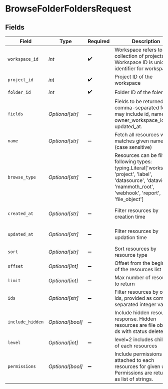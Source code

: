 # BrowseFolderFoldersRequest


## Fields

| Field                                                                                                                                                                     | Type                                                                                                                                                                      | Required                                                                                                                                                                  | Description                                                                                                                                                               | Example                                                                                                                                                                   |
| ------------------------------------------------------------------------------------------------------------------------------------------------------------------------- | ------------------------------------------------------------------------------------------------------------------------------------------------------------------------- | ------------------------------------------------------------------------------------------------------------------------------------------------------------------------- | ------------------------------------------------------------------------------------------------------------------------------------------------------------------------- | ------------------------------------------------------------------------------------------------------------------------------------------------------------------------- |
| `workspace_id`                                                                                                                                                            | *int*                                                                                                                                                                     | :heavy_check_mark:                                                                                                                                                        | Workspace refers to a collection of projects. Workspace ID is unique identifier for workspace.                                                                            | 4                                                                                                                                                                         |
| `project_id`                                                                                                                                                              | *int*                                                                                                                                                                     | :heavy_check_mark:                                                                                                                                                        | Project ID of the workspace                                                                                                                                               | 4                                                                                                                                                                         |
| `folder_id`                                                                                                                                                               | *int*                                                                                                                                                                     | :heavy_check_mark:                                                                                                                                                        | Folder ID of the foler                                                                                                                                                    | 4                                                                                                                                                                         |
| `fields`                                                                                                                                                                  | *Optional[str]*                                                                                                                                                           | :heavy_minus_sign:                                                                                                                                                        | Fields to be returned in a comma-separated format may include id, name, owner_workspace_id, updated_at.                                                                   | id,name                                                                                                                                                                   |
| `name`                                                                                                                                                                    | *Optional[str]*                                                                                                                                                           | :heavy_minus_sign:                                                                                                                                                        | Fetch all resources which matches given name (case sensitive)                                                                                                             | My Project                                                                                                                                                                |
| `browse_type`                                                                                                                                                             | *Optional[str]*                                                                                                                                                           | :heavy_minus_sign:                                                                                                                                                        | Resources can be filter on following types: typing.Literal['workspace', 'project', 'label', 'datasource', 'dataview', 'mammoth_root', 'webhook', 'report', 'file_object'] | project,workspace                                                                                                                                                         |
| `created_at`                                                                                                                                                              | *Optional[str]*                                                                                                                                                           | :heavy_minus_sign:                                                                                                                                                        | Filter resources by creation time                                                                                                                                         | (from:'2023-12-16T09:39:17.628Z',to:'2023-12-16T09:42:43.152Z')                                                                                                           |
| `updated_at`                                                                                                                                                              | *Optional[str]*                                                                                                                                                           | :heavy_minus_sign:                                                                                                                                                        | Filter resources by updation time                                                                                                                                         | (from:'2023-12-16T09:39:17.628Z',to:'2023-12-16T09:42:43.152Z')                                                                                                           |
| `sort`                                                                                                                                                                    | *Optional[str]*                                                                                                                                                           | :heavy_minus_sign:                                                                                                                                                        | Sort resources by resource type                                                                                                                                           | (workspace:asc),(dataview:desc)                                                                                                                                           |
| `offset`                                                                                                                                                                  | *Optional[int]*                                                                                                                                                           | :heavy_minus_sign:                                                                                                                                                        | Offset from the beginning of the resources list                                                                                                                           | 1                                                                                                                                                                         |
| `limit`                                                                                                                                                                   | *Optional[int]*                                                                                                                                                           | :heavy_minus_sign:                                                                                                                                                        | Max number of resources to return                                                                                                                                         | 10                                                                                                                                                                        |
| `ids`                                                                                                                                                                     | *Optional[str]*                                                                                                                                                           | :heavy_minus_sign:                                                                                                                                                        | Filter resources by object ids, provided as comma separated integer values                                                                                                | 1,2,3                                                                                                                                                                     |
| `include_hidden`                                                                                                                                                          | *Optional[bool]*                                                                                                                                                          | :heavy_minus_sign:                                                                                                                                                        | Include hidden resource in response. Hidden resources are file object, ds with status deleted                                                                             | false                                                                                                                                                                     |
| `level`                                                                                                                                                                   | *Optional[int]*                                                                                                                                                           | :heavy_minus_sign:                                                                                                                                                        | level=2 includes children of each resources                                                                                                                               | 2                                                                                                                                                                         |
| `permissions`                                                                                                                                                             | *Optional[bool]*                                                                                                                                                          | :heavy_minus_sign:                                                                                                                                                        | Include permissions attached to each resources for given user. Permissions are returned as list of strings.                                                               | false                                                                                                                                                                     |